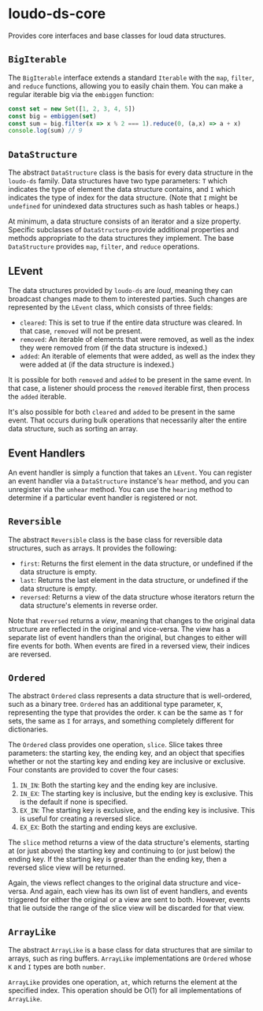 # loudo-ds-core

Provides core interfaces and base classes for loud data structures.

## `BigIterable`

The `BigIterable` interface extends a standard `Iterable` with the
`map`, `filter`, and `reduce` functions, allowing you to easily chain
them. You can make a regular iterable big via the `embiggen` function:

```TypeScript
const set = new Set([1, 2, 3, 4, 5])
const big = embiggen(set)
const sum = big.filter(x => x % 2 === 1).reduce(0, (a,x) => a + x)
console.log(sum) // 9
```

## `DataStructure`

The abstract `DataStructure` class is the basis for every data structure
in the `loudo-ds` family. Data structures have two type parameters:
`T` which indicates the type of element the data structure contains,
and `I` which indicates the type of index for the data structure.
(Note that `I` might be `undefined` for unindexed data structures such
as hash tables or heaps.)

At minimum, a data structure consists of an iterator and a size property.
Specific subclasses of `DataStructure` provide additional properties
and methods appropriate to the data structures they implement. The base 
`DataStructure` provides `map`, `filter`, and `reduce` operations.

## LEvent

The data structures provided by `loudo-ds` are _loud_, meaning they
can broadcast changes made to them to interested parties. Such changes
are represented by the `LEvent` class, which consists of three fields:

* `cleared`: This is set to true if the entire data structure was cleared.
In that case, `removed` will not be present.
* `removed`: An iterable of elements that were removed, as well as the
index they were removed from (if the data structure is indexed.)
* `added`: An iterable of elements that were added, as well as the index
they were added at (if the data structure is indexed.)

It is possible for both `removed` and `added` to be present in the same
event. In that case, a listener should process the `removed` iterable
first, then process the `added` iterable.

It's also possible for both `cleared` and `added` to be present in the
same event. That occurs during bulk operations that necessarily alter
the entire data structure, such as sorting an array.

## Event Handlers

An event handler is simply a function that takes an `LEvent`. You can
register an event handler via a `DataStructure` instance's `hear`
method, and you can unregister via the `unhear` method. You can use
the `hearing` method to determine if a particular event handler is
registered or not.

## `Reversible`

The abstract `Reversible` class is the base class for reversible data
structures, such as arrays. It provides the following:

* `first`: Returns the first element in the data structure, or undefined
if the data structure is empty.
* `last`: Returns the last element in the data structure, or undefined
if the data structure is empty.
* `reversed`: Returns a view of the data structure whose iterators
return the data structure's elements in reverse order.

Note that `reversed` returns a _view_, meaning that changes to the
original data structure are reflected in the original and vice-versa.
The view has a separate list of event handlers than the original, but
changes to either will fire events for both. When events are fired
in a reversed view, their indices are reversed.

## `Ordered`

The abstract `Ordered` class represents a data structure that is
well-ordered, such as a binary tree. `Ordered` has an additional
type parameter, `K`, representing the type that provides the order.
`K` can be the same as `T` for sets, the same as `I` for arrays,
and something completely different for dictionaries.

The `Ordered` class provides one operation, `slice`. Slice takes
three parameters: the starting key, the ending key, and an object
that specifies whether or not the starting key and ending key are
inclusive or exclusive. Four constants are provided to cover the
four cases:

1. `IN_IN`: Both the starting key and the ending key are inclusive.
2. `IN_EX`: The starting key is inclusive, but the ending key is
exclusive. This is the default if none is specified.
3. `EX_IN`: The starting key is exclusive, and the ending key is
inclusive. This is useful for creating a reversed slice.
4. `EX_EX`: Both the starting and ending keys are exclusive.

The `slice` method returns a view of the data structure's elements,
starting at (or just above) the starting key and continuing to 
(or just below) the ending key. If the starting key is greater than
the ending key, then a reversed slice view will be returned.

Again, the views reflect changes to the original data structure and
vice-versa. And again, each view has its own list of event handlers,
and events triggered for either the original or a view are sent to
both. However, events that lie outside the range of the slice view
will be discarded for that view.

## `ArrayLike`

The abstract `ArrayLike` is a base class for data structures that
are similar to arrays, such as ring buffers. `ArrayLike` implementations
are `Ordered` whose `K` and `I` types are both `number`.

`ArrayLike` provides one operation, `at`, which returns the element
at the specified index. This operation should be O(1) for all
implementations of `ArrayLike`.
